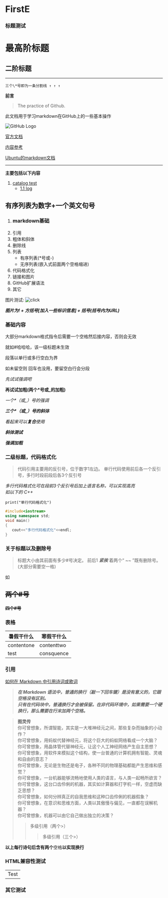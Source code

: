 # FirstE

### 标题测试

最高阶标题
========

二阶标题
----------

***

` 三个\*号即为一条分割线 ↑ ↑ ↑ `

__前言__

> The practice of Github.

此文档用于学习markdown在GitHub上的一些基本操作

![GitHub Logo](http://static.oschina.net/uploads/img/201304/17033907_yA2V.jpg)

[官方文档](https://guides.github.com/features/mastering-markdown/)

[内容参考](https://www.yaosansi.com/post/markdown-on-github/ "双引号添加链接说明,需要与链接在同一括号内")

[Ubuntu的markdown文档](http://wowubuntu.com/markdown/#html "包含较多HTML内容")

***

__主要包括以下内容__

1. [catalog test](#1)  
    - [1.1 log](#1.1)   

**<h2 id='1'>有序列表为数字+一个英文句号</h2>**
1. <h3 id='1.1'>markdown基础</h2>
2. 引用
3. 粗体和斜体
4. 删除线
5. 列表
    * 有序列表(\*号或\-)
    * 无序列表(嵌入式前面两个空格缩进)
6. 代码格式化
7. 链接和图片
8. GitHub扩展语法
9. 其它


图片测试: ![click](http://static.oschina.net/uploads/img/201304/17033908_N1hN.jpg "网上随意找的图源")

***图片为\! + 方括号\[加入一些标识信息\] + 括号\(括号内为URL\)***

### 基础内容

大部分markdown格式指令后需要一个空格然后接内容，否则会无效

就如#哈哈哈，该一级标题未生效

段落以单行或多行空白为界

如未留空则
回车也没用，要留空白行会分段

*先试试强调吧*

**再试试加粗(两个\*号或\_的加粗)**

*一个\*（或\_）号的强调*

***三个\*（或\_）号的斜体***

_看起来可以**复合**使用_

***斜体测试***

__*强调加粗*__
### 二级标题，代码格式化
> 代码引用主要用的反引号，位于数字1左边。
> 单行代码使用前后各一个反引号，多行时段前段后各3个反引号

*多行代码格式化可在段前3个反引号后加上语言名称，可以实现高亮  
如以下的 C++*

` print("单行代码格式化") `

``` c++
#include<iostream>
using namespace std;
void main()
{
   cout<<"多行代码格式化"<<endl;
}
```



### 关于标题以及删除号
> 标题大小由其前面有多少#号决定。
> 前后1 __*紧挨*__ 着两个“ ~~ ”既有删除号。(大部分需要空一格)

如

## ~~两个#号~~
#### ~~四个#号~~

### 表格

暑假干什么 | 寒假干什么 
--------- | ---------
contentone | contenttwo
test | consquence 

### 引用

[如何在 Markdown 中引用诗词或歌词](https://yihui.name/cn/2018/07/quote-poem/)

> ***在 Markdown 语法中，普通的换行（敲一下回车键）是没有意义的，它跟空格没有区别。  
只有在代码块中，普通换行才会被保留。在非代码环境中，如果需要一个硬换行，那么需要在行末加两个空格。***

> __图灵传__  
> 你可曾想象，所谓智能，其实是一大堆神经元之间，那些复杂而抽象的小动作？  
 你可曾想象，用蚂蚁代替神经元，将这个巨大的蚂蚁网络看成一个大脑？  
 你可曾想象，用晶体管代替神经元，让这个人工神经网络产生自主思想？  
 你可曾想象，用软件来模拟这个结构，使一台普通的计算机拥有智能、灵魂和自由的意志？  
 你可曾想象，无论是生物还是电子，各种不同的物理基础都能产生思维和感觉？  
 你可曾想象，一台机器能够流畅地使用人类的语言，与人类一起畅所欲言？  
 你可曾想象，这台口齿伶俐的机器，其实如计算器和打字机一样，空虚而缺乏思想？  
 你可曾想象，如何分辨真正的自我思维和这种口齿伶俐的机器假象？  
 你可曾想象，在意识和思维方面，人类以其傲慢与偏见，一直都在误解机器？  
 你可曾想象，机器可以由它自己做出独立的决策？  
 >> 多级引用（两个\>）
 >>> 多级引用（三个\>）

**以上每行诗句后含有两个**空格**以实现换行**

### HTML兼容性测试

<table>
   <tr>
      <td>Test</td>
   </tr>
</table>

### 其它测试
